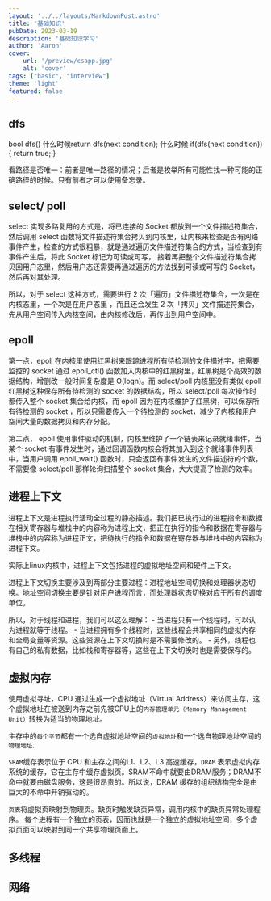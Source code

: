 ```yaml
---
layout: '../../layouts/MarkdownPost.astro'
title: '基础知识'
pubDate: 2023-03-19
description: '基础知识学习'
author: 'Aaron'
cover:
    url: '/preview/csapp.jpg'
    alt: 'cover'
tags: ["basic", "interview"]
theme: 'light'
featured: false
---
```


## dfs

bool dfs()
什么时候return dfs(next condition); 什么时候 if(dfs(next condition)) { return true; }

看路径是否唯一：前者是唯一路径的情况；后者是枚举所有可能性找一种可能的正确路径的时候。只有前者才可以使用备忘录。

## select/ poll
select 实现多路复用的方式是，将已连接的 Socket 都放到一个文件描述符集合，然后调用 select 函数将文件描述符集合拷贝到内核里，让内核来检查是否有网络事件产生，检查的方式很粗暴，就是通过遍历文件描述符集合的方式，当检查到有事件产生后，将此 Socket 标记为可读或可写， 接着再把整个文件描述符集合拷贝回用户态里，然后用户态还需要再通过遍历的方法找到可读或可写的 Socket，然后再对其处理。

所以，对于 select 这种方式，需要进行 2 次「遍历」文件描述符集合，一次是在内核态里，一个次是在用户态里 ，而且还会发生 2 次「拷贝」文件描述符集合，先从用户空间传入内核空间，由内核修改后，再传出到用户空间中。

## epoll
第一点，epoll 在内核里使用红黑树来跟踪进程所有待检测的文件描述字，把需要监控的 socket 通过 epoll_ctl() 函数加入内核中的红黑树里，红黑树是个高效的数据结构，增删改一般时间复杂度是 O(logn)。而 select/poll 内核里没有类似 epoll 红黑树这种保存所有待检测的 socket 的数据结构，所以 select/poll 每次操作时都传入整个 socket 集合给内核，而 epoll 因为在内核维护了红黑树，可以保存所有待检测的 socket ，所以只需要传入一个待检测的 socket，减少了内核和用户空间大量的数据拷贝和内存分配。

第二点， epoll 使用事件驱动的机制，内核里维护了一个链表来记录就绪事件，当某个 socket 有事件发生时，通过回调函数内核会将其加入到这个就绪事件列表中，当用户调用 epoll_wait() 函数时，只会返回有事件发生的文件描述符的个数，不需要像 select/poll 那样轮询扫描整个 socket 集合，大大提高了检测的效率。

## 进程上下文
进程上下文是进程执行活动全过程的静态描述。我们把已执行过的进程指令和数据在相关寄存器与堆栈中的内容称为进程上文，把正在执行的指令和数据在寄存器与堆栈中的内容称为进程正文，把待执行的指令和数据在寄存器与堆栈中的内容称为进程下文。

实际上linux内核中，进程上下文包括进程的虚拟地址空间和硬件上下文。

进程上下文切换主要涉及到两部分主要过程：进程地址空间切换和处理器状态切换。地址空间切换主要是针对用户进程而言，而处理器状态切换对应于所有的调度单位。

所以，对于线程和进程，我们可以这么理解： - 当进程只有一个线程时，可以认为进程就等于线程。 - 当进程拥有多个线程时，这些线程会共享相同的虚拟内存和全局变量等资源。这些资源在上下文切换时是不需要修改的。 - 另外，线程也有自己的私有数据，比如栈和寄存器等，这些在上下文切换时也是需要保存的。

## 虚拟内存
使用虚拟寻址，CPU 通过生成一个虚拟地址（Virtual Address）来访问主存，这个虚拟地址在被送到内存之前先被CPU上的`内存管理单元（Memory Management Unit）`转换为适当的物理地址。

主存中的`每个字节`都有一个选自虚拟地址空间的`虚拟地址`和一个选自物理地址空间的`物理地址`.

`SRAM`缓存表示位于 CPU 和主存之间的L1、L2、L3 高速缓存，`DRAM` 表示虚拟内存系统的缓存，它在主存中缓存虚拟页。SRAM不命中就要由DRAM服务；DRAM不命中就要由磁盘服务，这是很昂贵的。所以说，DRAM 缓存的组织结构完全是由巨大的不命中开销驱动的。

`页表`将虚拟页映射到物理页。缺页时触发缺页异常，调用内核中的缺页异常处理程序。
每个进程有一个独立的页表，因而也就是一个独立的虚拟地址空间，多个虚拟页面可以映射到同一个共享物理页面上。

## 多线程

## 网络